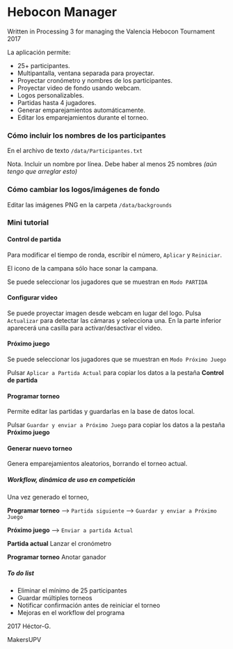 # Hebocon Manager
Written in Processing 3 for managing the Valencia Hebocon Tournament 2017

La aplicación permite:
  * 25+ participantes.
  * Multipantalla, ventana separada para proyectar.
  * Proyectar cronómetro y nombres de los participantes.
  * Proyectar video de fondo usando webcam.
  * Logos personalizables.
  * Partidas hasta 4 jugadores.
  * Generar emparejamientos automáticamente.
  * Editar los emparejamientos durante el torneo.


### Cómo incluir los nombres de los participantes
En el archivo de texto `/data/Participantes.txt`

   Nota. Incluir un nombre por línea. Debe haber al menos 25 nombres *(aún tengo que arreglar esto)*


### Cómo cambiar los logos/imágenes de fondo
Editar las imágenes PNG en la carpeta `/data/backgrounds`

### Mini tutorial
#### Control de partida
Para modificar el tiempo de ronda, escribir el número, `Aplicar` y `Reiniciar`.

El icono de la campana sólo hace sonar la campana.

Se puede seleccionar los jugadores que se muestran en `Modo PARTIDA`


#### Configurar video
Se puede proyectar imagen desde webcam en lugar del logo. Pulsa `Actualizar` para detectar las cámaras y selecciona una. En la parte inferior aparecerá una casilla para activar/desactivar el video.


#### Próximo juego
Se puede seleccionar los jugadores que se muestran en `Modo Próximo Juego`

Pulsar `Aplicar a Partida Actual` para copiar los datos a la pestaña **Control de partida**


#### Programar torneo
Permite editar las partidas y guardarlas en la base de datos local.

Pulsar `Guardar y enviar a Próximo Juego` para copiar los datos a la pestaña **Próximo juego**


#### Generar nuevo torneo
Genera emparejamientos aleatorios, borrando el torneo actual.


##### Workflow, dinámica de uso en competición
Una vez generado el torneo,

**Programar torneo** --> `Partida siguiente` --> `Guardar y enviar a Próximo Juego`

**Próximo juego** --> `Enviar a partida Actual`

**Partida actual**  Lanzar el cronómetro

**Programar torneo** Anotar ganador


##### To do list
  * Eliminar el mínimo de 25 participantes
  * Guardar múltiples torneos
  * Notificar confirmación antes de reiniciar el torneo
  * Mejoras en el workflow del programa
  
2017 Héctor-G.

MakersUPV
